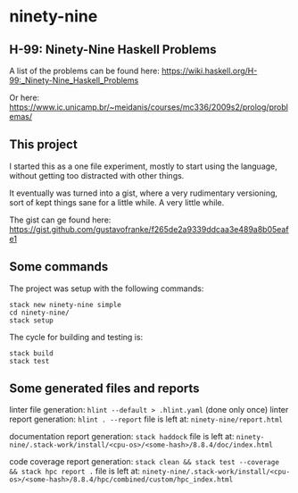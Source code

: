 # ninety-nine

## H-99: Ninety-Nine Haskell Problems
A list of the problems can be found here: 
https://wiki.haskell.org/H-99:_Ninety-Nine_Haskell_Problems

Or here: https://www.ic.unicamp.br/~meidanis/courses/mc336/2009s2/prolog/problemas/

## This project
I started this as a one file experiment, mostly to start using the language, without getting too distracted with other things.

It eventually was turned into a gist, where a very rudimentary versioning, sort of kept things sane for a little while. A very little while.

The gist can ge found here:
https://gist.github.com/gustavofranke/f265de2a9339ddcaa3e489a8b05eafe1

## Some commands
The project was setup with the following commands:
```
stack new ninety-nine simple
cd ninety-nine/
stack setup
```

The cycle for building and testing is:
```
stack build
stack test
```

## Some generated files and reports
linter file generation: `hlint --default > .hlint.yaml` (done only once)
linter report generation: `hlint . --report`
file is left at: `ninety-nine/report.html`

documentation report generation: `stack haddock`
file is left at: `ninety-nine/.stack-work/install/<cpu-os>/<some-hash>/8.8.4/doc/index.html`

code coverage report generation: `stack clean && stack test --coverage && stack hpc report .`
file is left at: `ninety-nine/.stack-work/install/<cpu-os>/<some-hash>/8.8.4/hpc/combined/custom/hpc_index.html`
